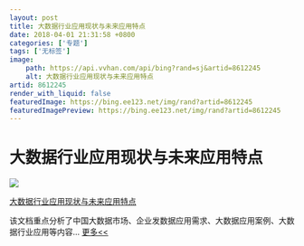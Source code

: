 ```yaml
---
layout: post
title: 大数据行业应用现状与未来应用特点
date: 2018-04-01 21:31:58 +0800
categories: ['专题']
tags: ['无标签']
image:
    path: https://api.vvhan.com/api/bing?rand=sj&artid=8612245
    alt: 大数据行业应用现状与未来应用特点
artid: 8612245
render_with_liquid: false
featuredImage: https://bing.ee123.net/img/rand?artid=8612245
featuredImagePreview: https://bing.ee123.net/img/rand?artid=8612245
---
```


# 大数据行业应用现状与未来应用特点

[![](https://img-my.csdn.net/uploads/201302/26/1361842069_9028.jpg)](http://wenku.it168.com/d_000797095.shtml)

[大数据行业应用现状与未来应用特点](http://wenku.it168.com/d_000797095.shtml)
  
  
  
该文档重点分析了中国大数据市场、企业发数据应用需求、大数据应用案例、大数据行业应用等内容...
[更多<<](http://wenku.it168.com/d_000797095.shtml)
